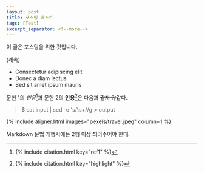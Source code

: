 ```yaml
---
layout: post
title: 포스팅 테스트
tags: [Test]
excerpt_separator: <!--more-->
---
```


이 글은 포스팅을 위한 것입니다.
<!--more-->
(계속)

* Consectetur adipiscing elit
* Donec a diam lectus
* Sed sit amet ipsum mauris

문헌 1의 *인용*[^1]과 문헌 2의 **인용**[^2]은 다음과 ~~같지 않~~같다.

> $ cat input \| sed -e 's/\s+//g > output

{% include aligner.html images="pexels/travel.jpeg" column=1 %}

Markdown 문법 개행시에는 2행 이상 띄어주어야 한다.

[^1]: 
    {% include citation.html key="ref1" %}

[^2]:
    {% include citation.html key="highlight" %}
